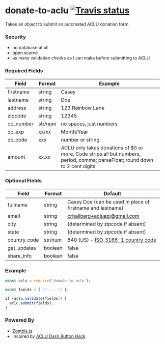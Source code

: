 # donate-to-aclu [![Travis status](https://img.shields.io/travis/crhallberg/npm-donate-to-aclu.svg)](https://travis-ci.org/crhallberg/npm-donate-to-aclu)

Takes an object to submit an automated ACLU donation form.

### Security
 - no database at all
 - open source
 - as many validation checks as I can make before submitting to ACLU

### Required Fields

| Field     | Format  | Example |
|-----------|---------|---|
| firstname | string  | Casey |
| lastname  | string  | Doe |
| address   | string  | 123 Rainbow Lane |
| zipcode   | string  | 12345 |
| cc_number | str/num | no spaces, just numbers |
| cc_exp    | xx/xx   | Month/Year |
| cc_code   | xxx     | number or string |
| amount    | xx.xx   | ACLU only takes donations of $5 or more. Code strips all but numbers, period, comma; parseFloat; round down to 2 cent digits |

### Optional Fields

| Field | Format  | Default |
|-------|---------|---------|
| fullname | string | Casey Doe (can be used in place of firstname and lastname) |
| email | string | crhallberg+acluapi@gmail.com  |
| city      | string  | (determined by zipcode if absent) |
| state     | string  | (determined by zipcode if absent)  |
| country_code | str/num | 840 (US) - [ISO_3166-1 country code](https://en.wikipedia.org/wiki/ISO_3166-1_numeric#Officially_assigned_code_elements)                   |
| get_updates | boolean | false |
| share_info | boolean | false |

### Example

```javascript
const aclu = require('donate-to-aclu');

const fields = { /* ... */ };

if (aclu.validate(fields)) {
  aclu.submit(fields);
}
```

### Powered By
 - [Zombie.js](https://github.com/assaf/zombie)
 - Inspired by [ACLU Dash Button Hack](https://github.com/nathanpryor/donation_button)
